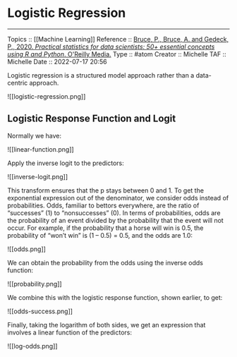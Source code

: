 # Logistic Regression


---
Topics :: [[Machine Learning]]
Reference ::  [Bruce, P., Bruce, A. and Gedeck, P., 2020. _Practical statistics for data scientists: 50+ essential concepts using R and Python_. O'Reilly Media.](https://books.google.co.za/books?hl=en&lr=&id=k2XcDwAAQBAJ&oi=fnd&pg=PP1&dq=Practical+Statistics+for+Data+Scientists&ots=dDLkhkUeBX&sig=-qTlzRa3JlP9tbAVDyIYdw-S1Ck&redir_esc=y#v=onepage&q=Practical%20Statistics%20for%20Data%20Scientists&f=false)
Type :: #atom
Creator :: Michelle
TAF :: Michelle
Date :: 2022-07-17 20:56


Logistic regression is a structured model approach rather than a data-centric approach.

![[logistic-regression.png]]

## Logistic Response Function and Logit
Normally we have:

![[linear-function.png]]

Apply the inverse logit to the predictors:

![[inverse-logit.png]]

This transform ensures that the p stays between 0 and 1. To get the exponential expression out of the denominator, we consider odds instead of probabilities. Odds, familiar to bettors everywhere, are the ratio of “successes” (1) to “nonsuccesses” (0). In terms of probabilities, odds are the probability of an event divided by the probability that the event will not occur. For example, if the probability that a horse will win is 0.5, the probability of “won’t win” is (1 – 0.5) = 0.5, and the odds are 1.0:

![[odds.png]]

We can obtain the probability from the odds using the inverse odds function:

![[probability.png]]

We combine this with the logistic response function, shown earlier, to get:

![[odds-success.png]]

Finally, taking the logarithm of both sides, we get an expression that involves a linear function of the predictors:

![[log-odds.png]]

